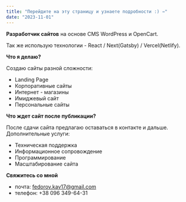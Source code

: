 ```yaml
---
title: "Перейдите на эту страницу и узнаете подробности :) ⇾"
date: "2023-11-01"
---
```


**Разработчик сайтов** на основе CMS WordPress и OpenCart.

Так же использую технологии - React / Next(Gatsby) / Vercel(Netlify).

**Что я делаю?**

Создаю сайты разной сложности:

- Landing Page
- Корпоративные сайты
- Интернет - магазины
- Имиджевый сайт
- Персональные сайты

**Что ждет сайт после публикации?**

После сдачи сайта предлагаю оставаться в контакте и дальше.
Дополнительные услуги:

- Техническая поддержка
- Информационное сопровождение
- Программирование
- Масштабирование сайта

**Свяжитесь со мной**

- почта: fedorov.kav17@gmail.com
- телефон: +38 096 349-64-31
